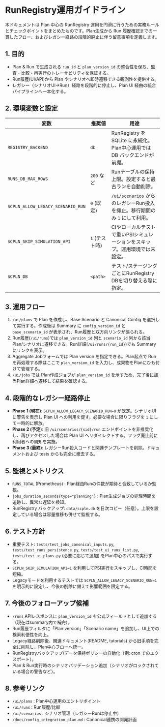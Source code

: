 # RunRegistry運用ガイドライン

本ドキュメントは Plan 中心の RunRegistry 運用を円滑に行うための実務ルールとチェックポイントをまとめたものです。Plan生成から Run 履歴確認までの一貫したフロー、およびレガシー経路の段階的廃止に伴う留意事項を定義します。

## 1. 目的
- Plan & Run で生成される `run_id` と `plan_version_id` の整合性を保ち、監査・比較・再実行のトレーサビリティを保証する。
- Run履歴(UI/API)から Plan やシナリオへ即時遷移できる観測性を提供する。
- レガシー（シナリオUI→Run）経路を段階的に停止し、Plan UI 経由の統合パイプラインへ一本化する。

## 2. 環境変数と設定
| 変数 | 推奨値 | 用途 |
| --- | --- | --- |
| `REGISTRY_BACKEND` | `db` | RunRegistry を SQLite に永続化。Plan中心運用では DB バックエンドが前提。 |
| `RUNS_DB_MAX_ROWS` | `200` など | Runテーブルの保持上限。設定すると最古ランを自動削除。 |
| `SCPLN_ALLOW_LEGACY_SCENARIO_RUN` | `0` (既定) | `/ui/scenarios` からのレガシーRun投入を抑止。移行期間のみ `1` にして利用。 |
| `SCPLN_SKIP_SIMULATION_API` | `1` (テスト時) | CIやローカルテストで重いPSIシミュレーションをスキップ。運用環境では未設定。 |
| `SCPLN_DB` | `<path>` | テスト/ステージングごとにRunRegistry DBを切り替える際に指定。 |

## 3. 運用フロー
1. `/ui/plans` で Plan を作成し、Base Scenario と Canonical Config を選択して実行する。作成後は Summary に `config_version_id` と `base_scenario_id` が表示され、Run履歴と双方向リンクが張られる。
2. Run履歴(`/ui/runs`)では `plan_version_id` 列と `scenario_id` 列から該当Plan/シナリオに遷移できる。Run詳細(`/ui/runs/{run_id}`)でも Summary にリンクを表示。
3. Aggregate Jobフォームでは Plan version を指定できる。Plan起点で Run を再処理する際はここで `plan_version_id` を入力し、成果物をPlanにひも付けて管理する。
4. `/ui/jobs` では Plan作成ジョブが `plan_version_id` を示すため、完了後に該当Plan詳細へ遷移して結果を確認する。

## 4. 段階的なレガシー経路停止
- **Phase 1 (現在)**: `SCPLN_ALLOW_LEGACY_SCENARIO_RUN=0` が既定。シナリオUIに警告を表示し Plan UI への利用を促す。必要な場合に限りフラグを `1` にして一時的に解放。
- **Phase 2 (予定)**: 旧 `/ui/scenarios/{sid}/run` エンドポイントを非推奨化し、再びアクセスした場合は Plan UI へリダイレクトする。フラグ廃止前に利用者への周知を実施。
- **Phase 3 (最終)**: レガシーRun投入コードと関連テンプレートを削除。ドキュメントおよび tests からも完全に撤去する。

## 5. 監視とメトリクス
- `RUNS_TOTAL` (Prometheus) : Plan経由Runの件数が期待と合致しているか監視。
- `jobs_duration_seconds{type="planning"}` : Plan生成ジョブの処理時間を追跡し、異常な遅延を検知。
- RunRegistry バックアップ: `data/scpln.db` を日次コピー（任意）。上限を設定している場合は容量推移も併せて監視する。

## 6. テスト方針
- 重要テスト: `tests/test_jobs_canonical_inputs.py`, `tests/test_runs_persistence.py`, `tests/test_ui_runs_list.py`, `tests/test_ui_plans.py` (必要に応じて追加) をPlan中心のパスで実行する。
- `SCPLN_SKIP_SIMULATION_API=1` を利用してPSI実行をスキップし、CI時間を短縮。
- Legacyモードを利用するテストでは `SCPLN_ALLOW_LEGACY_SCENARIO_RUN=1` を明示的に設定し、今後の削除に備えて影響範囲を限定する。

## 7. 今後のフォローアップ候補
- `/runs` APIレスポンスに `plan_version_id` を公式フィールドとして追加する（現在はsummary内で補完）。
- Run履歴フィルタに「Plan version」「Scenario name」を追加し、UI上での検索利便性を向上。
- Legacy経路削除後、関連ドキュメント(README, tutorials) から旧手順を完全に削除し、Plan中心フローへ統一。
- RunRegistryバックアップ/データ保持ポリシーの自動化（例: cron でのエクスポート）。
- Plan & Run実行時のシナリオバリデーション追加（シナリオがロックされている場合の警告など）。

## 8. 参考リンク
- `/ui/plans` : Plan中心運用のエントリポイント
- `/ui/runs` : Run履歴/比較
- `/ui/scenarios` : シナリオ管理（レガシーRunは停止中）
- `/docs/config_integration_plan.md` : Canonical連携の開発計画

